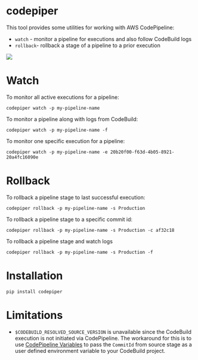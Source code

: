# codepiper 

This tool provides some utilities for working with AWS CodePipeline:

* `watch` - monitor a pipeline for executions and also follow CodeBuild logs
* `rollback`- rollback a stage of a pipeline to a prior execution 

![](codepiper.gif)

# Watch

To monitor all active executions for a pipeline:

`codepiper watch -p my-pipeline-name` 

To monitor a pipeline along with logs from CodeBuild:

`codepiper watch -p my-pipeline-name -f` 

To monitor one specific execution for a pipeline:

`codepiper watch -p my-pipeline-name -e 20b20f00-f63d-4b05-8921-20a4fc16090e` 

# Rollback

To rollback a pipeline stage to last successful execution:

`codepiper rollback -p my-pipeline-name -s Production` 

To rollback a pipeline stage to a specific commit id:

`codepiper rollback -p my-pipeline-name -s Production -c af32c18` 

To rollback a pipeline stage and watch logs

`codepiper rollback -p my-pipeline-name -s Production -f`

# Installation

`pip install codepiper`

# Limitations

* `$CODEBUILD_RESOLVED_SOURCE_VERSION` is unavailable since the CodeBuild execution is not initiated via CodePipeline. The workaround for this is to use [CodePipeline Variables](https://docs.aws.amazon.com/codepipeline/latest/userguide/reference-variables.html) to pass the `CommitId` from source stage as a user defined environment variable to your CodeBuild project.
